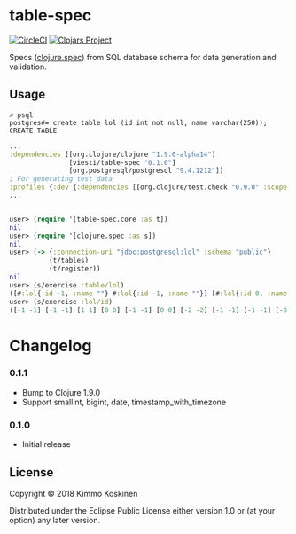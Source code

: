 # table-spec

[![CircleCI](https://circleci.com/gh/viesti/table-spec/tree/master.svg?style=svg)](https://circleci.com/gh/viesti/table-spec/tree/master) [![Clojars Project](https://img.shields.io/clojars/v/viesti/table-spec.svg)](https://clojars.org/viesti/table-spec)

Specs ([clojure.spec](https://clojure.org/about/spec)) from SQL database schema for data generation and validation.

## Usage

```
> psql
postgres#= create table lol (id int not null, name varchar(250));
CREATE TABLE
```

```clojure
...
:dependencies [[org.clojure/clojure "1.9.0-alpha14"]
               [viesti/table-spec "0.1.0"]
               [org.postgresql/postgresql "9.4.1212"]]
; For generating test data
:profiles {:dev {:dependencies [[org.clojure/test.check "0.9.0" :scope "test"]]}}
...


user> (require '[table-spec.core :as t])
nil
user> (require '[clojure.spec :as s])
nil
user> (-> {:connection-uri "jdbc:postgresql:lol" :schema "public"}
          (t/tables)
          (t/register))
nil
user> (s/exercise :table/lol)
([#:lol{:id -1, :name ""} #:lol{:id -1, :name ""}] [#:lol{:id 0, :name "C"} #:lol{:id 0, :name "C"}]...
user> (s/exercise :lol/id)
([-1 -1] [-1 -1] [1 1] [0 0] [-1 -1] [0 0] [-2 -2] [-1 -1] [-1 -1] [-8 -8])
```

# Changelog

### 0.1.1

* Bump to Clojure 1.9.0
* Support smallint, bigint, date, timestamp_with_timezone

### 0.1.0

* Initial release

## License

Copyright © 2018 Kimmo Koskinen

Distributed under the Eclipse Public License either version 1.0 or (at
your option) any later version.

